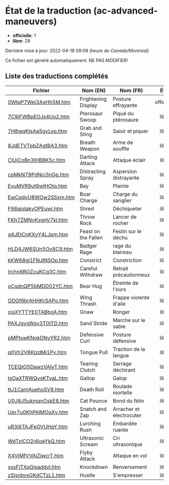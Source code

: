 # État de la traduction (ac-advanced-maneuvers)

 * **officielle**: 1
 * **libre**: 29


Dernière mise à jour: 2022-04-18 09:09 *(heure de Canada/Montréal)*

Ce fichier est généré automatiquement. NE PAS MODIFIER!
## Liste des traductions complétés

| Fichier   | Nom (EN)    | Nom (FR)    | État |
|-----------|-------------|-------------|:----:|
|[0WtqP7Wei3AxHh5M.htm](ac-advanced-maneuvers/0WtqP7Wei3AxHh5M.htm)|Frightening Display|Posture effrayante|officielle|
|[7C9iFWBpEOJs4Uo2.htm](ac-advanced-maneuvers/7C9iFWBpEOJs4Uo2.htm)|Pterosaur Swoop|Piqué du ptérosaure|libre|
|[7H8wqKtsAaSgyLyp.htm](ac-advanced-maneuvers/7H8wqKtsAaSgyLyp.htm)|Grab and Sting|Saisir et piquer|libre|
|[8JdETVTpbZAgtBA3.htm](ac-advanced-maneuvers/8JdETVTpbZAgtBA3.htm)|Breath Weapon|Arme de souffle|libre|
|[ClUiCoBn3lHBBK5c.htm](ac-advanced-maneuvers/ClUiCoBn3lHBBK5c.htm)|Darting Attack|Attaque éclair|libre|
|[cpMkN79PdNci3nGp.htm](ac-advanced-maneuvers/cpMkN79PdNci3nGp.htm)|Distracting Spray|Aspersion distrayante|libre|
|[EvuMVR9ut9wIHOtq.htm](ac-advanced-maneuvers/EvuMVR9ut9wIHOtq.htm)|Bay|Plainte|libre|
|[EwCqdvU8WOw2SSxm.htm](ac-advanced-maneuvers/EwCqdvU8WOw2SSxm.htm)|Boar Charge|Charge du sanglier|libre|
|[F98ajoIakyOPEuwj.htm](ac-advanced-maneuvers/F98ajoIakyOPEuwj.htm)|Shred|Déchiqueter|libre|
|[FKh7ZMNyKxgnV7kI.htm](ac-advanced-maneuvers/FKh7ZMNyKxgnV7kI.htm)|Throw Rock|Lancer de rocher|libre|
|[g4JEtCnKXyY4LJpm.htm](ac-advanced-maneuvers/g4JEtCnKXyY4LJpm.htm)|Feast on the Fallen|Festin sur le déchu|libre|
|[HLD4JW6SUn5Oy8C9.htm](ac-advanced-maneuvers/HLD4JW6SUn5Oy8C9.htm)|Badger Rage|rage du blaireau|libre|
|[kKW68gi1FNJlNSOp.htm](ac-advanced-maneuvers/kKW68gi1FNJlNSOp.htm)|Constrict|Constriction|libre|
|[lrchn6ROZcuKCg3C.htm](ac-advanced-maneuvers/lrchn6ROZcuKCg3C.htm)|Careful Withdraw|Retrait précautionneux|libre|
|[oCgdnQP5bMDD02YC.htm](ac-advanced-maneuvers/oCgdnQP5bMDD02YC.htm)|Bear Hug|Étreinte de l'ours|libre|
|[ODGf6brAHHKrSAPo.htm](ac-advanced-maneuvers/ODGf6brAHHKrSAPo.htm)|Wing Thrash|Frappe violente d'aile|libre|
|[oisXYTTYE0TABboA.htm](ac-advanced-maneuvers/oisXYTTYE0TABboA.htm)|Gnaw|Ronger|libre|
|[PAXJgysWqv3T0tTD.htm](ac-advanced-maneuvers/PAXJgysWqv3T0tTD.htm)|Sand Stride|Marche sur le sable|libre|
|[pMPtswKNokDNyYR2.htm](ac-advanced-maneuvers/pMPtswKNokDNyYR2.htm)|Defensive Curl|Posture défensive|libre|
|[q0Vh2V6KlzdMi1Pv.htm](ac-advanced-maneuvers/q0Vh2V6KlzdMi1Pv.htm)|Tongue Pull|Traction de la langue|libre|
|[TCEQtO5DawzVAIyT.htm](ac-advanced-maneuvers/TCEQtO5DawzVAIyT.htm)|Tearing Clutch|Serrage déchirant|libre|
|[tsOaXTRWQvsKTyaL.htm](ac-advanced-maneuvers/tsOaXTRWQvsKTyaL.htm)|Gallop|Galop|libre|
|[ttJ1CanrAuehoSV8.htm](ac-advanced-maneuvers/ttJ1CanrAuehoSV8.htm)|Death Roll|Roulade mortelle|libre|
|[U0J8J5ukmqnOskE8.htm](ac-advanced-maneuvers/U0J8J5ukmqnOskE8.htm)|Cat Pounce|Bond du félin|libre|
|[Upr7u0KhPAIMOqXv.htm](ac-advanced-maneuvers/Upr7u0KhPAIMOqXv.htm)|Snatch and Zap|Arracher et électrocuter|libre|
|[uR3j6TAJFeOVUHpY.htm](ac-advanced-maneuvers/uR3j6TAJFeOVUHpY.htm)|Lurching Rush|Embardée ruante|libre|
|[WdTzlCO2i4loeYkQ.htm](ac-advanced-maneuvers/WdTzlCO2i4loeYkQ.htm)|Ultrasonic Scream|Cri ultrasonique|libre|
|[X4VjMfVVAjZjwcrT.htm](ac-advanced-maneuvers/X4VjMfVVAjZjwcrT.htm)|Flyby Attack|Attaque en vol|libre|
|[xssFjTXqGlsaddvl.htm](ac-advanced-maneuvers/xssFjTXqGlsaddvl.htm)|Knockdown|Renversement|libre|
|[zSlsnbvsGKdCTzL1.htm](ac-advanced-maneuvers/zSlsnbvsGKdCTzL1.htm)|Hustle|S'empresser|libre|
